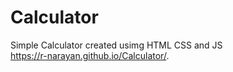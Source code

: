 # Calculator
Simple Calculator created usimg HTML CSS and JS<br>
https://r-narayan.github.io/Calculator/.
